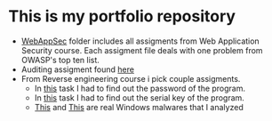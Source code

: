 # This is my portfolio repository

- [WebAppSec](WebAppSec) folder includes all assigments from Web Application Security course. Each assigment file deals with one problem from OWASP's top ten list.
- Auditing assigment found [here](Others/auditing.pdf)
- From Reverse engineering course i pick couple assigments.
  - In [this](Others/reverse_engineering_1.pdf) task I had to find out the password of the program.
  - In [this](Others/reverse_engineering_1.pdf) task I had to find out the serial key of the program.
  - [This](Others/reverse_engineering_win_1.pdf) and [This](Others/reverse_engineering_win_2.pdf) are real Windows malwares that I analyzed
